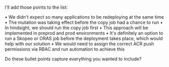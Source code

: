 I'll add those points to the list:

• We didn't expect so many applications to be redeploying at the same time
• The mutation was taking effect before the copy job had a chance to run
• In hindsight, we should run the copy job first
• This approach will be implemented in preprod and prod environments
• It's definitely an option to run a Skopeo or ORAS job before the deployment takes place, which would help with our solution
• We would need to assign the correct ACR push permissions via RBAC and run automation to achieve this

Do these bullet points capture everything you wanted to include?